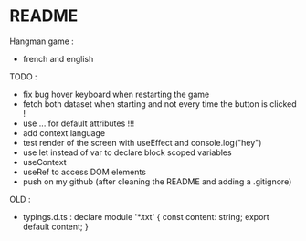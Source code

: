 # README

Hangman game :
* french and english

TODO :
* fix bug hover keyboard when restarting the game
* fetch both dataset when starting and not every time the button is clicked !
* use ... for default attributes !!!
* add context language
* test render of the screen with useEffect and console.log("hey")
* use let instead of var to declare block scoped variables
* useContext
* useRef to access DOM elements
* push on my github (after cleaning the README and adding a .gitignore)

OLD :
* typings.d.ts :
declare module '*.txt' {
    const content: string;
    export default content;
  }
